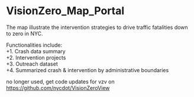VisionZero_Map_Portal
=====================
The map illustrate the intervention strategies to drive traffic fatalities down to zero in NYC.

  Functionalities include:<br>
 +1. Crash data summary<br>
 +2. Intervention projects<br>
 +3. Outreach dataset<br>
 +4. Summarized crash & intervention by administrative boundaries<br>


no longer used, get code updates for vzv on https://github.com/nycdot/VisionZeroView

